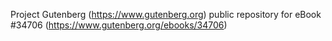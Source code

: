 Project Gutenberg (https://www.gutenberg.org) public repository for eBook #34706 (https://www.gutenberg.org/ebooks/34706)
